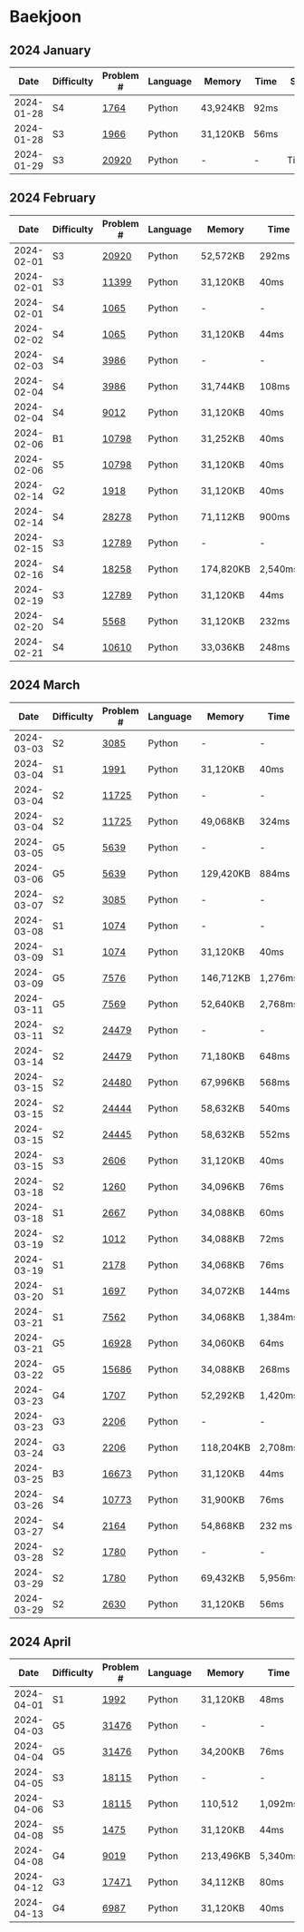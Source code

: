 # Baekjoon
## 2024 January
| Date | Difficulty | Problem # | Language | Memory | Time | Status |
| --- | --- | --- | --- | --- | --- | --- |
| 2024-01-28 | S4 | [1764](https://www.acmicpc.net/status?user_id=fprhqkrtk303&problem_id=1764) | Python | 43,924KB | 92ms |
| 2024-01-28 | S3 | [1966](https://www.acmicpc.net/status?user_id=fprhqkrtk303&problem_id=1966) | Python | 31,120KB | 56ms |
| 2024-01-29 | S3 | [20920](https://www.acmicpc.net/status?from_mine=1&problem_id=20920&user_id=fprhqkrtk303) | Python | - | - | Timeout |

## 2024 February
| Date | Difficulty | Problem # | Language | Memory | Time | Status |
| --- | --- | --- | --- | --- | --- | --- |
| 2024-02-01 | S3 | [20920](https://www.acmicpc.net/status?user_id=fprhqkrtk303&problem_id=20920) | Python | 52,572KB | 292ms |
| 2024-02-01 | S3 | [11399](https://www.acmicpc.net/status?user_id=fprhqkrtk303&problem_id=11399) | Python | 31,120KB | 40ms |
| 2024-02-01 | S4 | [1065](https://www.acmicpc.net/status?problem_id=1065&user_id=fprhqkrtk303&language_id=1003) | Python | - | - | Wrong |
| 2024-02-02 | S4 | [1065](https://www.acmicpc.net/status?problem_id=1065&user_id=fprhqkrtk303&language_id=1003) | Python | 31,120KB | 44ms |
| 2024-02-03 | S4 | [3986](https://www.acmicpc.net/status?from_mine=1&problem_id=3986&user_id=fprhqkrtk303) | Python | - | - | Wrong |
| 2024-02-04 | S4 | [3986](https://www.acmicpc.net/status?from_mine=1&user_id=fprhqkrtk303&problem_id=3986) | Python | 31,744KB | 108ms |
| 2024-02-04 | S4 | [9012](https://www.acmicpc.net/status?user_id=fprhqkrtk303&problem_id=9012) | Python | 31,120KB | 40ms |
| 2024-02-06 | B1 | [10798](https://www.acmicpc.net/status?user_id=fprhqkrtk303&problem_id=10798) | Python | 31,252KB | 40ms |
| 2024-02-06 | S5 | [10798](https://www.acmicpc.net/status?user_id=fprhqkrtk303&problem_id=2563) | Python | 31,120KB | 40ms |
| 2024-02-14 | G2 | [1918](https://www.acmicpc.net/status?problem_id=1918&user_id=fprhqkrtk303) | Python | 31,120KB | 40ms |
| 2024-02-14 | S4 | [28278](https://www.acmicpc.net/status?problem_id=28278&user_id=fprhqkrtk303) | Python | 71,112KB | 900ms |
| 2024-02-15 | S3 | [12789](https://www.acmicpc.net/status?problem_id=12789&user_id=fprhqkrtk303) | Python | - | - | Wrong |
| 2024-02-16 | S4 | [18258](https://www.acmicpc.net/status?problem_id=18258&user_id=fprhqkrtk303) | Python | 174,820KB | 2,540ms |
| 2024-02-19 | S3 | [12789](https://www.acmicpc.net/status?problem_id=12789&user_id=fprhqkrtk303) | Python | 31,120KB | 44ms |
| 2024-02-20 | S4 | [5568](https://www.acmicpc.net/status?problem_id=5568&user_id=fprhqkrtk303) | Python | 31,120KB | 232ms | [Referenced](https://velog.io/@e_juhee/python-%EB%B0%B1%EC%A4%80-5568-%EC%B9%B4%EB%93%9C-%EB%86%93%EA%B8%B0-%EC%9E%AC%EA%B7%80-%ED%95%A8%EC%88%98-vs-itertools-%EB%B9%84%EA%B5%90) |
| 2024-02-21 | S4 | [10610](https://www.acmicpc.net/status?problem_id=10610&user_id=fprhqkrtk303) | Python | 33,036KB | 248ms | [Referenced](https://www.acmicpc.net/source/73771512) |

## 2024 March
| Date | Difficulty | Problem # | Language | Memory | Time | Status |
| --- | --- | --- | --- | --- | --- | --- |
| 2024-03-03 | S2 | [3085](https://www.acmicpc.net/status?problem_id=3085&user_id=fprhqkrtk303) | Python | - | - | Wrong |
| 2024-03-04 | S1 | [1991](https://www.acmicpc.net/status?user_id=fprhqkrtk303&problem_id=1991) | Python | 31,120KB | 40ms |
| 2024-03-04 | S2 | [11725](https://www.acmicpc.net/status?problem_id=11725&user_id=fprhqkrtk303) | Python | - | - | Wrong |
| 2024-03-04 | S2 | [11725](https://www.acmicpc.net/status?problem_id=11725&user_id=fprhqkrtk303) | Python | 49,068KB | 324ms | [Referenced](https://velog.io/@dark6ro/%EB%B0%B1%EC%A4%80-11725%EB%B2%88-%ED%8A%B8%EB%A6%AC%EC%9D%98-%EB%B6%80%EB%AA%A8-%EC%B0%BE%EA%B8%B0) |
| 2024-03-05 | G5 | [5639](https://www.acmicpc.net/status?problem_id=5639&user_id=fprhqkrtk303) | Python | - | - | Wrong |
| 2024-03-06 | G5 | [5639](https://www.acmicpc.net/status?problem_id=5639&user_id=fprhqkrtk303) | Python | 129,420KB | 884ms | PyPy |
| 2024-03-07 | S2 | [3085](https://www.acmicpc.net/status?problem_id=3085&user_id=fprhqkrtk303) | Python | - | - | Wrong |
| 2024-03-08 | S1 | [1074](https://www.acmicpc.net/problem/1074) | Python | - | - | Timeout |
| 2024-03-09 | S1 | [1074](https://www.acmicpc.net/problem/1074) | Python | 31,120KB | 40ms | |
| 2024-03-09 | G5 | [7576](https://www.acmicpc.net/problem/7576) | Python | 146,712KB | 1,276ms | |
| 2024-03-11 | G5 | [7569](https://www.acmicpc.net/problem/7569) | Python | 52,640KB | 2,768ms |
| 2024-03-11 | S2 | [24479](https://www.acmicpc.net/problem/24479) | Python | - | - | Timeout |
| 2024-03-14 | S2 | [24479](https://www.acmicpc.net/problem/24479) | Python | 71,180KB | 648ms |
| 2024-03-15 | S2 | [24480](https://www.acmicpc.net/problem/24480) | Python | 67,996KB | 568ms |
| 2024-03-15 | S2 | [24444](https://www.acmicpc.net/problem/24444) | Python | 58,632KB | 540ms |
| 2024-03-15 | S2 | [24445](https://www.acmicpc.net/problem/24445) | Python | 58,632KB | 552ms |
| 2024-03-15 | S3 | [2606](https://www.acmicpc.net/problem/2606) | Python | 31,120KB | 40ms |
| 2024-03-18 | S2 | [1260](https://www.acmicpc.net/problem/1260) | Python | 34,096KB | 76ms |
| 2024-03-18 | S1 | [2667](https://www.acmicpc.net/problem/2667) | Python | 34,088KB | 60ms |
| 2024-03-19 | S2 | [1012](https://www.acmicpc.net/problem/1012) | Python | 34,088KB | 72ms |
| 2024-03-19 | S1 | [2178](https://www.acmicpc.net/problem/2178) | Python | 34,068KB | 76ms |
| 2024-03-20 | S1 | [1697](https://www.acmicpc.net/problem/1697) | Python | 34,072KB | 144ms |
| 2024-03-21 | S1 | [7562](https://www.acmicpc.net/problem/7562) | Python | 34,068KB | 1,384ms |
| 2024-03-21 | G5 | [16928](https://www.acmicpc.net/problem/16928) | Python | 34,060KB | 64ms |
| 2024-03-22 | G5 | [15686](https://www.acmicpc.net/problem/15686) | Python | 34,088KB | 268ms |
| 2024-03-23 | G4 | [1707](https://www.acmicpc.net/problem/1707) | Python | 52,292KB | 1,420ms | [Referenced](https://code-angie.tistory.com/20) |
| 2024-03-23 | G3 | [2206](https://www.acmicpc.net/problem/2206) | Python | - | - | Wrong |
| 2024-03-24 | G3 | [2206](https://www.acmicpc.net/problem/2206) | Python | 118,204KB | 2,708ms | [Referenced](https://forward-gradually.tistory.com/57) |
| 2024-03-25 | B3 | [16673](https://www.acmicpc.net/problem/16673) | Python | 31,120KB | 44ms |
| 2024-03-26 | S4 | [10773](https://www.acmicpc.net/problem/10773) | Python | 31,900KB | 76ms |
| 2024-03-27 | S4 | [2164](https://www.acmicpc.net/problem/2164) | Python |	54,868KB | 232 ms |
| 2024-03-28 | S2 | [1780](https://www.acmicpc.net/problem/1780) | Python | - | - | Wrong |
| 2024-03-29 | S2 | [1780](https://www.acmicpc.net/problem/1780) | Python | 69,432KB | 5,956ms |
| 2024-03-29 | S2 | [2630](https://www.acmicpc.net/problem/2630) | Python | 31,120KB | 56ms |

## 2024 April
| Date | Difficulty | Problem # | Language | Memory | Time | Status |
| --- | --- | --- | --- | --- | --- | --- |
| 2024-04-01 | S1 | [1992](https://www.acmicpc.net/problem/1992) | Python | 31,120KB | 48ms |
| 2024-04-03 | G5 | [31476](https://www.acmicpc.net/problem/31476) | Python | - | - | Wrong |
| 2024-04-04 | G5 | [31476](https://www.acmicpc.net/problem/31476) | Python | 34,200KB | 76ms |
| 2024-04-05 | S3 | [18115](https://www.acmicpc.net/problem/18115) | Python | - | - | Timeout |
| 2024-04-06 | S3 | [18115](https://www.acmicpc.net/problem/18115) | Python | 110,512 | 1,092ms |
| 2024-04-08 | S5 | [1475](https://www.acmicpc.net/problem/1475) | Python | 31,120KB | 44ms |
| 2024-04-08 | G4 | [9019](https://www.acmicpc.net/problem/9019) | Python | 213,496KB | 5,340ms |
| 2024-04-12 | G3 | [17471](https://www.acmicpc.net/problem/17471) | Python | 34,112KB | 80ms | [Referenced](https://cotak.tistory.com/66) |
| 2024-04-13 | G4 | [6987](https://www.acmicpc.net/problem/6987) | Python | 31,120KB | 40ms | [Referenced](https://brorica.tistory.com/206) |